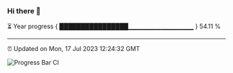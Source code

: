 ### Hi there 👋

⏳ Year progress { ████████████████▁▁▁▁▁▁▁▁▁▁▁▁▁▁ } 54.11 %

---

⏰ Updated on Mon, 17 Jul 2023 12:24:32 GMT

![Progress Bar CI](https://github.com/liununu/liununu/workflows/Progress%20Bar%20CI/badge.svg)
